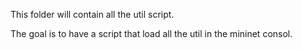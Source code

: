 This folder will contain all the util script. 

The goal is to have a script that load all the util in the mininet consol. 


